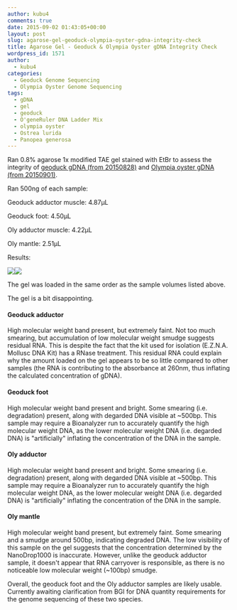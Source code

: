 ```yaml
---
author: kubu4
comments: true
date: 2015-09-02 01:43:05+00:00
layout: post
slug: agarose-gel-geoduck-olympia-oyster-gdna-integrity-check
title: Agarose Gel - Geoduck & Olympia Oyster gDNA Integrity Check
wordpress_id: 1571
author:
  - kubu4
categories:
  - Geoduck Genome Sequencing
  - Olympia Oyster Genome Sequencing
tags:
  - gDNA
  - gel
  - geoduck
  - O'geneRuler DNA Ladder Mix
  - olympia oyster
  - Ostrea lurida
  - Panopea generosa
---
```


Ran 0.8% agarose 1x modified TAE gel stained with EtBr to assess the integrity of [geoduck gDNA (from 20150828)](2015/08/28/genomic-dna-isolation-geoduck-adductor-muscle-foot.html) and [Olympia oyster gDNA (from 20150901)](2015/09/01/genomic-dna-isolation-olympia-oyster-adductor-musle-mantle.html).

Ran 500ng of each sample:

Geoduck adductor muscle: 4.87μL

Geoduck foot: 4.50μL

Oly adductor muscle: 4.22μL

Oly mantle: 2.51μL

Results:

[![](https://raw.githubusercontent.com/sr320/LabDocs/master/protocols/Commercial_Protocols/ThermoFisher_OgeneRuler_DNA_Ladder_Mix_F100439.jpg)](https://raw.githubusercontent.com/sr320/LabDocs/master/protocols/Commercial_Protocols/ThermoFisher_OgeneRuler_DNA_Ladder_Mix_F100439.jpg)[![](http://eagle.fish.washington.edu/Arabidopsis/20150901_gDNA_geoduck_oly.jpg)](http://eagle.fish.washington.edu/Arabidopsis/20150901_gDNA_geoduck_oly.jpg)





The gel was loaded in the same order as the sample volumes listed above.

The gel is a bit disappointing.



#### Geoduck adductor



High molecular weight band present, but extremely faint. Not too much smearing, but accumulation of low molecular weight smudge suggests residual RNA. This is despite the fact that the kit used for isolation (E.Z.N.A. Mollusc DNA Kit) has a RNase treatment. This residual RNA could explain why the amount loaded on the gel appears to be so little compared to other samples (the RNA is contributing to the absorbance at 260nm, thus inflating the calculated concentration of gDNA).



#### Geoduck foot



High molecular weight band present and bright. Some smearing (i.e. degradation) present, along with degarded DNA visible at ~500bp. This sample may require a Bioanalyzer run to accurately quantify the high molecular weight DNA, as the lower molecular weight DNA (i.e. degarded DNA) is "artificially" inflating the concentration of the DNA in the sample.



#### Oly adductor



High molecular weight band present and bright. Some smearing (i.e. degradation) present, along with degarded DNA visible at ~500bp. This sample may require a Bioanalyzer run to accurately quantify the high molecular weight DNA, as the lower molecular weight DNA (i.e. degarded DNA) is "artificially" inflating the concentration of the DNA in the sample.



#### Oly mantle



High molecular weight band present, but extremely faint. Some smearing and a smudge around 500bp, indicating degraded DNA. The low visibility of this sample on the gel suggests that the concentration determined by the NanoDrop1000 is inaccurate. However, unlike the geoduck adductor sample, it doesn't appear that RNA carryover is responsible, as there is no noticeable low molecular weight (~100bp) smudge.



Overall, the geoduck foot and the Oly adductor samples are likely usable. Currently awaiting clarification from BGI for DNA quantity requirements for the genome sequencing of these two species.
